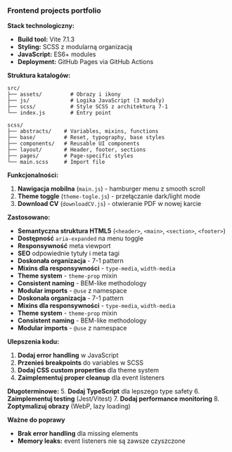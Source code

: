 ### Frontend projects portfolio

**Stack technologiczny:**

- **Build tool:** Vite 7.1.3
- **Styling:** SCSS z modularną organizacją
- **JavaScript:** ES6+ modules
- **Deployment:** GitHub Pages via GitHub Actions

**Struktura katalogów:**

```
src/
├── assets/         # Obrazy i ikony
├── js/             # Logika JavaScript (3 moduły)
├── scss/           # Style SCSS z architekturą 7-1
└── index.js        # Entry point
```

```
scss/
├── abstracts/    # Variables, mixins, functions
├── base/         # Reset, typography, base styles
├── components/   # Reusable UI components
├── layout/       # Header, footer, sections
├── pages/        # Page-specific styles
└── main.scss     # Import file
```

**Funkcjonalności:**

1. **Nawigacja mobilna** (`main.js`) - hamburger menu z smooth scroll
2. **Theme toggle** (`theme-togle.js`) - przełączanie dark/light mode
3. **Download CV** (`downloadCV.js`) - otwieranie PDF w nowej karcie

**Zastosowano:**

- **Semantyczna struktura HTML5** (`<header>`, `<main>`, `<section>`, `<footer>`)
- **Dostępność** `aria-expanded` na menu toggle
- **Responsywność** meta viewport
- **SEO** odpowiednie tytuły i meta tagi
- **Doskonała organizacja** - 7-1 pattern
- **Mixins dla responsywności** - `type-media`, `width-media`
- **Theme system** - `theme-prop` mixin
- **Consistent naming** - BEM-like methodology
- **Modular imports** - `@use` z namespace
- **Doskonała organizacja** - 7-1 pattern
- **Mixins dla responsywności** - `type-media`, `width-media`
- **Theme system** - `theme-prop` mixin
- **Consistent naming** - BEM-like methodology
- **Modular imports** - `@use` z namespace

**Ulepszenia kodu:**

1. **Dodaj error handling** w JavaScript
2. **Przenieś breakpoints** do variables w SCSS
3. **Dodaj CSS custom properties** dla theme system
4. **Zaimplementuj proper cleanup** dla event listeners

**Długoterminowe:** 5. **Dodaj TypeScript** dla lepszego type safety 6. **Zaimplementuj testing** (Jest/Vitest) 7. **Dodaj performance monitoring** 8. **Zoptymalizuj obrazy** (WebP, lazy loading)

**Ważne do poprawy**

- **Brak error handling** dla missing elements
- **Memory leaks:** event listeners nie są zawsze czyszczone
